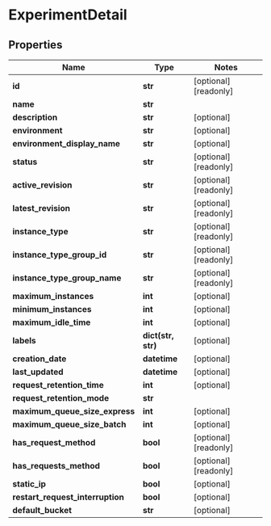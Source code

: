 # ExperimentDetail

## Properties
| Name                             | Type               | Notes                 |
|----------------------------------|--------------------|-----------------------|
| **id**                           | **str**            | [optional] [readonly] |
| **name**                         | **str**            |                       |
| **description**                  | **str**            | [optional]            |
| **environment**                  | **str**            | [optional]            |
| **environment_display_name**     | **str**            | [optional]            |
| **status**                       | **str**            | [optional] [readonly] |
| **active_revision**              | **str**            | [optional] [readonly] |
| **latest_revision**              | **str**            | [optional] [readonly] |
| **instance_type**                | **str**            | [optional] [readonly] |
| **instance_type_group_id**       | **str**            | [optional] [readonly] |
| **instance_type_group_name**     | **str**            | [optional] [readonly] |
| **maximum_instances**            | **int**            | [optional]            |
| **minimum_instances**            | **int**            | [optional]            |
| **maximum_idle_time**            | **int**            | [optional]            |
| **labels**                       | **dict(str, str)** | [optional]            |
| **creation_date**                | **datetime**       | [optional]            |
| **last_updated**                 | **datetime**       | [optional]            |
| **request_retention_time**       | **int**            | [optional]            |
| **request_retention_mode**       | **str**            |                       |
| **maximum_queue_size_express**   | **int**            | [optional]            |
| **maximum_queue_size_batch**     | **int**            | [optional]            |
| **has_request_method**           | **bool**           | [optional] [readonly] |
| **has_requests_method**          | **bool**           | [optional] [readonly] |
| **static_ip**                    | **bool**           | [optional]            |
| **restart_request_interruption** | **bool**           | [optional]            |
| **default_bucket**               | **str**            | [optional]            |
